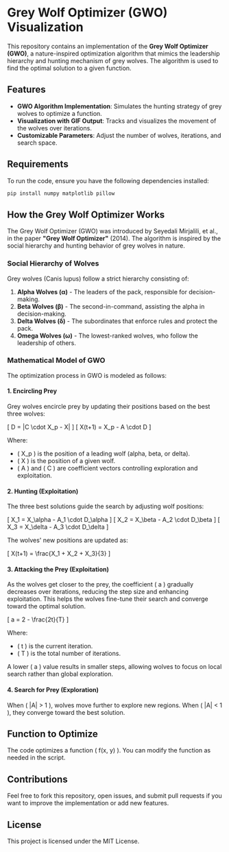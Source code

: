 # Grey Wolf Optimizer (GWO) Visualization

This repository contains an implementation of the **Grey Wolf Optimizer (GWO)**, a nature-inspired optimization algorithm that mimics the leadership hierarchy and hunting mechanism of grey wolves. The algorithm is used to find the optimal solution to a given function.

## Features

- **GWO Algorithm Implementation**: Simulates the hunting strategy of grey wolves to optimize a function.
- **Visualization with GIF Output**: Tracks and visualizes the movement of the wolves over iterations.
- **Customizable Parameters**: Adjust the number of wolves, iterations, and search space.

## Requirements

To run the code, ensure you have the following dependencies installed:

```bash
pip install numpy matplotlib pillow
```

## How the Grey Wolf Optimizer Works

The Grey Wolf Optimizer (GWO) was introduced by Seyedali Mirjalili, et al., in the paper **"Grey Wolf Optimizer"** (2014). The algorithm is inspired by the social hierarchy and hunting behavior of grey wolves in nature.

### Social Hierarchy of Wolves

Grey wolves (Canis lupus) follow a strict hierarchy consisting of:

1. **Alpha Wolves (α)** - The leaders of the pack, responsible for decision-making.
2. **Beta Wolves (β)** - The second-in-command, assisting the alpha in decision-making.
3. **Delta Wolves (δ)** - The subordinates that enforce rules and protect the pack.
4. **Omega Wolves (ω)** - The lowest-ranked wolves, who follow the leadership of others.

### Mathematical Model of GWO

The optimization process in GWO is modeled as follows:

#### 1. **Encircling Prey**

Grey wolves encircle prey by updating their positions based on the best three wolves:

\[ D = |C \cdot X_p - X| \]
\[ X(t+1) = X_p - A \cdot D \]

Where:

- \( X_p \) is the position of a leading wolf (alpha, beta, or delta).
- \( X \) is the position of a given wolf.
- \( A \) and \( C \) are coefficient vectors controlling exploration and exploitation.

#### 2. **Hunting (Exploitation)**

The three best solutions guide the search by adjusting wolf positions:

\[ X_1 = X_\alpha - A_1 \cdot D_\alpha \]
\[ X_2 = X_\beta - A_2 \cdot D_\beta \]
\[ X_3 = X_\delta - A_3 \cdot D_\delta \]

The wolves' new positions are updated as:

\[ X(t+1) = \frac{X_1 + X_2 + X_3}{3} \]

#### 3. **Attacking the Prey (Exploitation)**

As the wolves get closer to the prey, the coefficient \( a \) gradually decreases over iterations, reducing the step size and enhancing exploitation. This helps the wolves fine-tune their search and converge toward the optimal solution.

\[ a = 2 - \frac{2t}{T} \]

Where:
- \( t \) is the current iteration.
- \( T \) is the total number of iterations.

A lower \( a \) value results in smaller steps, allowing wolves to focus on local search rather than global exploration.

#### 4. **Search for Prey (Exploration)**

When \( |A| > 1 \), wolves move further to explore new regions. When \( |A| < 1 \), they converge toward the best solution.

## Function to Optimize

The code optimizes a function \( f(x, y) \). You can modify the function as needed in the script.

## Contributions

Feel free to fork this repository, open issues, and submit pull requests if you want to improve the implementation or add new features.

## License

This project is licensed under the MIT License.

